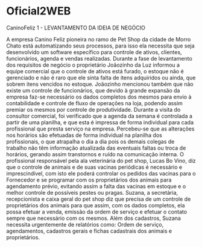 # Oficial2WEB
CaninoFeliz
1 - LEVANTAMENTO DA IDEIA DE NEGÓCIO 


A empresa Canino Feliz pioneira no ramo de Pet Shop da cidade de Morro Chato está automatizando seus processos, para isso ela necessita que seja desenvolvido um software específico para controle de ativos, clientes, funcionários, agenda e vendas realizadas. Durante a fase de levantamento dos requisitos de negócio o proprietário Joãozinho da Luz informou a equipe comercial que o controle de ativos está furado, o estoque não é gerenciado e não é raro que ele sinta falta de itens adquiridos ou ainda, que sobrem itens vencidos no estoque. Joãozinho mencionou também que não existe um controle de funcionários, que devido à grande expansão da empresa faz-se necessário os dados completos dos mesmos para envio à contabilidade e controle de fluxo de operações na loja, podendo assim premiar os mesmos por controle de produtividade. Durante a visita do consultor comercial, foi verificado que a agenda da semana é controlada a partir de uma planilha, e que esta é impressa de forma individual para cada profissional que presta serviço na empresa. Percebeu-se que as alterações nos horários são efetuadas de forma individual na planilha dos profissionais, o que atrapalha o dia a dia pois os demais colegas de trabalho não têm informação atualizada das eventuais faltas ou troca de horários, gerando assim transtornos e ruído na comunicação interna. O profissional responsável pela ala veterinária do pet shop, Lucas Bo Vino, diz que o controle de animais e de suas vacinas periódicas é necessário e imprescindível, com isto ele poderá controlar os pedidos das vacinas para o Fornecedor e se programar com os proprietários dos animais para agendamento prévio, evitando assim a falta das vacinas em estoque e o melhor controle de possíveis pestes ou pragas. Suzana, a secretária, recepcionista e caixa geral do pet shop diz que precisa de um controle de proprietários dos animais para que assim, com os dados completos, ela possa efetuar a venda, emissão da ordem de serviço e efetuar o contato sempre que necessário com os mesmos. Além dos cadastros, Suzana necessita urgentemente de relatórios como: Ordem de serviço, agendamentos, cadastros gerais e fichas cadastrais dos animais e proprietários. 
